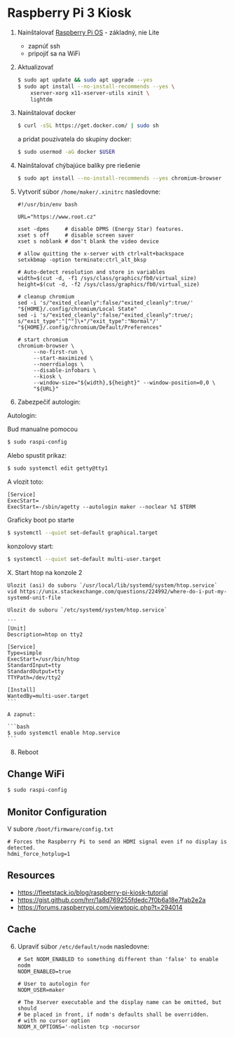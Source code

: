 # Raspberry Pi 3 Kiosk

1. Nainštalovať [Raspberry Pi OS](https://www.raspberrypi.com/software/operating-systems/) - základný, nie Lite

    * zapnúť ssh
    * pripojiť sa na WiFi


2. Aktualizovať

    ```bash
    $ sudo apt update && sudo apt upgrade --yes
    $ sudo apt install --no-install-recommends --yes \
        xserver-xorg x11-xserver-utils xinit \
        lightdm
    ```


3. Nainštalovať docker

    ```bash
    $ curl -sSL https://get.docker.com/ | sudo sh
    ```

    a pridat pouzivatela do skupiny docker:

    ```bash
    $ sudo usermod -aG docker $USER
    ```


4. Nainštalovať chýbajúce balíky pre riešenie

    ```bash
    $ sudo apt install --no-install-recommends --yes chromium-browser
    ```


5. Vytvoriť súbor `/home/maker/.xinitrc` nasledovne:

   ```
   #!/usr/bin/env bash

   URL="https://www.root.cz"

   xset -dpms     # disable DPMS (Energy Star) features.
   xset s off     # disable screen saver
   xset s noblank # don't blank the video device

   # allow quitting the x-server with ctrl+alt+backspace
   setxkbmap -option terminate:ctrl_alt_bksp

   # Auto-detect resolution and store in variables
   width=$(cut -d, -f1 /sys/class/graphics/fb0/virtual_size)
   height=$(cut -d, -f2 /sys/class/graphics/fb0/virtual_size)

   # cleanup chromium
   sed -i 's/"exited_cleanly":false/"exited_cleanly":true/' "${HOME}/.config/chromium/Local State"
   sed -i 's/"exited_cleanly":false/"exited_cleanly":true/; s/"exit_type":"[^"]\+"/"exit_type":"Normal"/' "${HOME}/.config/chromium/Default/Preferences"

   # start chromium
   chromium-browser \
        --no-first-run \
        --start-maximized \
        --noerrdialogs \
        --disable-infobars \
        --kiosk \
        --window-size="${width},${height}" --window-position=0,0 \
        "${URL}"
   ```


6. Zabezpečiť autologin:


Autologin:

Bud manualne pomocou 

```bash
$ sudo raspi-config
```

Alebo spustit prikaz:

```bash
$ sudo systemctl edit getty@tty1
```

A vlozit toto:

```
[Service]
ExecStart=
ExecStart=-/sbin/agetty --autologin maker --noclear %I $TERM
```




Graficky boot po starte

```bash
$ systemctl --quiet set-default graphical.target
```


konzolovy start:

```bash
$ systemctl --quiet set-default multi-user.target
```




X. Start htop na konzole 2

    Ulozit (asi) do suboru `/usr/local/lib/systemd/system/htop.service` vid https://unix.stackexchange.com/questions/224992/where-do-i-put-my-systemd-unit-file

    Ulozit do suboru `/etc/systemd/system/htop.service`

    ```
    [Unit]
    Description=htop on tty2

    [Service]
    Type=simple
    ExecStart=/usr/bin/htop
    StandardInput=tty
    StandardOutput=tty
    TTYPath=/dev/tty2

    [Install]
    WantedBy=multi-user.target
    ```

    A zapnut:

    ```bash
    $ sudo systemctl enable htop.service
    ```




8. Reboot

## Change WiFi

```bash
$ sudo raspi-config
```

## Monitor Configuration

V subore `/boot/firmware/config.txt`

```
# Forces the Raspberry Pi to send an HDMI signal even if no display is detected.
hdmi_force_hotplug=1
```

## Resources

* https://fleetstack.io/blog/raspberry-pi-kiosk-tutorial
* https://gist.github.com/hrr/1a8d769255fdedc7f0b6a18e7fab2e2a
* https://forums.raspberrypi.com/viewtopic.php?t=294014


## Cache

6. Upraviť súbor `/etc/default/nodm` nasledovne:

   ```
   # Set NODM_ENABLED to something different than 'false' to enable nodm
   NODM_ENABLED=true

   # User to autologin for
   NODM_USER=maker

   # The Xserver executable and the display name can be omitted, but should
   # be placed in front, if nodm's defaults shall be overridden.
   # with no cursor option
   NODM_X_OPTIONS='-nolisten tcp -nocursor
   ```